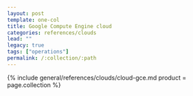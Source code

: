 ```yaml
---
layout: post
template: one-col
title: Google Compute Engine cloud
categories: references/clouds
lead: ""
legacy: true
tags: ["operations"]
permalink: /:collection/:path
---
```




{% include general/references/clouds/cloud-gce.md  product = page.collection %}
